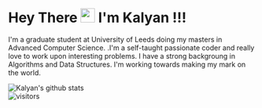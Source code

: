 # Hey There <img src="https://github.com/TheDudeThatCode/TheDudeThatCode/blob/master/Assets/Hi.gif" width="29px"> I'm Kalyan !!!

I'm a graduate student at University of Leeds doing my masters in Advanced Computer Science. .I'm a self-taught passionate coder and really love to work upon interesting problems. I have a strong backgroung in Algorithms and Data Structures. I'm working towards making my mark on the world. 

![Kalyan's github stats](https://github-readme-stats.vercel.app/api?username=kalyanchirla&show_icons=true&hide_border=true)
<br />
![visitors](https://visitor-badge.laobi.icu/badge?page_id=kalyanchirla.kalyanchirla)
